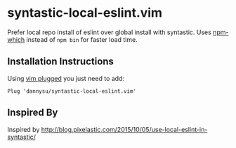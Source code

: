 # syntastic-local-eslint.vim

Prefer local repo install of eslint over global install with syntastic. Uses
[npm-which](https://www.npmjs.com/package/npm-which) instead of `npm bin` for
faster load time.

Installation Instructions
-------------------------

Using [vim plugged](https://github.com/junegunn/vim-plug) you just need to add:

```
Plug 'dannysu/syntastic-local-eslint.vim'
```

Inspired By
-----------

Inspired by http://blog.pixelastic.com/2015/10/05/use-local-eslint-in-syntastic/
